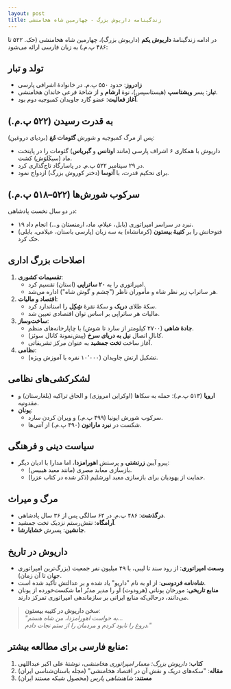```yaml
---
layout: post
title: زندگینامه داریوش بزرگ - چهارمین شاه هخامنشی
---
```


در ادامه زندگینامهٔ **داریوش یکم** (داریوش بزرگ)، چهارمین شاه هخامنشی (حک. ۵۲۲ تا ۴۸۶ پ.م.) به زبان فارسی ارائه می‌شود:

## تولد و تبار
- **زادروز**: حدود ۵۵۰ پ.م. در خانوادۀ اشرافی پارسی  
- **تبار**: پسر **ویشتاسپ** (هیستاسپس)، نوۀ **ارشام** و از شاخۀ فرعی خاندان هخامنشی.  
- **آغاز فعالیت**: عضو گارد جاویدان کمبوجیه دوم بود.

## به قدرت رسیدن (۵۲۲ پ.م.)
پس از مرگ کمبوجیه و شورش **گئومات مُغ** (بردیای دروغین):  
- داریوش با همکاری ۶ اشراف پارسی (مانند **اوتانس** و **گبریاس**) گئومات را در پایتخت ماد (سیکَلوَش) کشت.  
- در ۲۹ سپتامبر ۵۲۲ پ.م. در پاسارگاد تاج‌گذاری کرد.  
- برای تحکیم قدرت، با **آتوسا** (دختر کوروش بزرگ) ازدواج نمود.

## سرکوب شورش‌ها (۵۲۲–۵۱۸ پ.م.)
در دو سال نخست پادشاهی:  
- ۱۹ نبرد در سراسر امپراتوری (بابل، عیلام، ماد، ارمنستان و...) انجام داد.  
- فتوحاتش را بر **کتیبهٔ بیستون** (کرمانشاه) به سه زبان (پارسی باستان، عیلامی، بابلی) حک کرد.  

## اصلاحات بزرگ اداری
1. **تقسیمات کشوری**:  
   - امپراتوری را به **۲۰ ساتراپی** (استان) تقسیم کرد.  
   - هر ساتراپ زیر نظر شاه و مأموران ناظر ("چشم و گوش شاه") اداره می‌شد.  
2. **اقتصاد و مالیات**:  
   - سکهٔ طلای **دریک** و سکهٔ نقرهٔ **شِکِل** را استاندارد کرد.  
   - مالیات هر ساتراپی بر اساس توان اقتصادی تعیین شد.  
3. **ساخت‌وساز**:  
   - **جادهٔ شاهی** (۲۷۰۰ کیلومتر از سارد تا شوش) با چاپارخانه‌های منظم.  
   - کانال اتصال **نیل به دریای سرخ** (پیش‌نمونهٔ کانال سوئز).  
   - آغاز ساخت **تخت جمشید** به عنوان مرکز تشریفاتی.  
4. **نظامی**:  
   - تشکیل ارتش جاویدان (۱۰٬۰۰۰ نفره با آموزش ویژه).  

## لشکرکشی‌های نظامی
- **اروپا** (۵۱۳ پ.م.): حمله به سکاها (اوکراین امروزی) و الحاق تراکیه (بلغارستان) و مقدونیه.  
- **یونان**:  
  - سرکوب شورش ایونیا (۴۹۹ پ.م.) و ویران کردن سارد.  
  - شکست در **نبرد ماراتون** (۴۹۰ پ.م.) از آتنی‌ها.  

## سیاست دینی و فرهنگی
- پیرو آیین **زرتشتی** و پرستش **اهورامزدا**، اما مدارا با ادیان دیگر:  
  - بازسازی معابد مصری (مانند معبد هیبیس).  
  - حمایت از یهودیان برای بازسازی معبد اورشلیم (ذکر شده در کتاب عزرا).  

## مرگ و میراث
- **درگذشت**: ۴۸۶ پ.م. در ۶۴ سالگی پس از ۳۶ سال پادشاهی.  
- **آرامگاه**: نقش‌رستم نزدیک تخت جمشید.  
- **جانشین**: پسرش **خشایارشا**.  

## داریوش در تاریخ
- **وسعت امپراتوری**: از رود سند تا لیبی، با ۴۹ میلیون نفر جمعیت (بزرگ‌ترین امپراتوری جهان تا آن زمان).  
- **شاه‌نامه فردوسی**: از او به نام "داریو" یاد شده و بر عدالتش تأکید شده است.  
- **منابع تاریخی**: مورخان یونانی (هرودوت) او را مدیر مدبّر اما شکست‌خورده از یونان می‌دانند، درحالی‌که منابع ایرانی بر سازماندهی امپراتوری تمرکز دارند.  

> **سخن داریوش در کتیبه بیستون**:  
> *"به خواست اهورامزدا، من شاه هستم...  
> دروغ را نابود کردم و مردمان را از ستم نجات دادم."*  

## منابع فارسی برای مطالعه بیشتر:
1. **کتاب**: *داریوش بزرگ: معمار امپراتوری هخامنشی*، نوشتهٔ علی اکبر عبداللهی  
2. **مقاله**: "سکه‌های دریک و نقش آن در اقتصاد هخامنشی" (مجله باستان‌شناسی ایران)  
3. **مستند**: *شاهنشاهی پارس* (محصول شبکه مستند ایران)  
